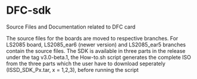 # DFC-sdk

Source Files and Documentation related to DFC card

The source files for the boards are moved to respective branches. For LS2085 board, LS2085_ear6 (newer version) and LS2085_ear5 branches contain the source files.
The SDK is available in three parts in the release under the tag v3.0-beta.1, the How-to.sh script generates the complete ISO from the three parts which the user have to download seperately (ISSD_SDK_Px.tar, x = 1,2,3), before running the script
